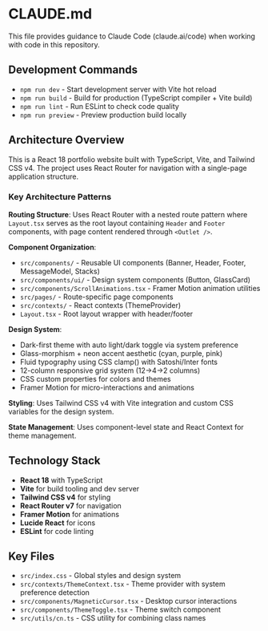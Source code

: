 # CLAUDE.md

This file provides guidance to Claude Code (claude.ai/code) when working with code in this repository.

## Development Commands

- `npm run dev` - Start development server with Vite hot reload
- `npm run build` - Build for production (TypeScript compiler + Vite build)
- `npm run lint` - Run ESLint to check code quality
- `npm run preview` - Preview production build locally

## Architecture Overview

This is a React 18 portfolio website built with TypeScript, Vite, and Tailwind CSS v4. The project uses React Router for navigation with a single-page application structure.

### Key Architecture Patterns

**Routing Structure**: Uses React Router with a nested route pattern where `Layout.tsx` serves as the root layout containing `Header` and `Footer` components, with page content rendered through `<Outlet />`.

**Component Organization**: 
- `src/components/` - Reusable UI components (Banner, Header, Footer, MessageModel, Stacks)
- `src/components/ui/` - Design system components (Button, GlassCard)
- `src/components/ScrollAnimations.tsx` - Framer Motion animation utilities
- `src/pages/` - Route-specific page components 
- `src/contexts/` - React contexts (ThemeProvider)
- `Layout.tsx` - Root layout wrapper with header/footer

**Design System**: 
- Dark-first theme with auto light/dark toggle via system preference
- Glass-morphism + neon accent aesthetic (cyan, purple, pink)
- Fluid typography using CSS clamp() with Satoshi/Inter fonts
- 12-column responsive grid system (12→4→2 columns)
- CSS custom properties for colors and themes
- Framer Motion for micro-interactions and animations

**Styling**: Uses Tailwind CSS v4 with Vite integration and custom CSS variables for the design system.

**State Management**: Uses component-level state and React Context for theme management.

## Technology Stack

- **React 18** with TypeScript
- **Vite** for build tooling and dev server
- **Tailwind CSS v4** for styling
- **React Router v7** for navigation
- **Framer Motion** for animations
- **Lucide React** for icons
- **ESLint** for code linting

## Key Files

- `src/index.css` - Global styles and design system
- `src/contexts/ThemeContext.tsx` - Theme provider with system preference detection
- `src/components/MagneticCursor.tsx` - Desktop cursor interactions
- `src/components/ThemeToggle.tsx` - Theme switch component
- `src/utils/cn.ts` - CSS utility for combining class names
